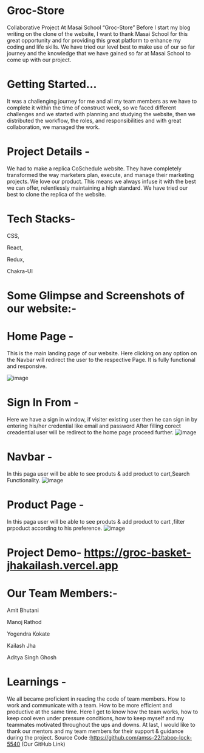 # Groc-Store
Collaborative Project At Masai School “Groc-Store”
Before I start my blog writing on the clone of the website, I want to thank Masai School for this great opportunity and for providing this great platform to enhance my coding and life skills. We have tried our level best to make use of our so far journey and the knowledge that we have gained so far at Masai School to come up with our project.

# Getting Started…
It was a challenging journey for me and all my team members as we have to complete it within the time of construct week, so we faced different challenges and we started with planning and studying the website, then we distributed the workflow, the roles, and responsibilities and with great collaboration, we managed the work.

# Project Details -
We had to make a replica CoSchedule website. They have completely transformed the way marketers plan, execute, and manage their marketing projects. We love our product. This means we always infuse it with the best we can offer, relentlessly maintaining a high standard. We have tried our best to clone the replica of the website.

# Tech Stacks-
CSS,

React,

Redux,

Chakra-UI


# Some Glimpse and Screenshots of our website:-
# Home Page -
This is the main landing page of our website. Here clicking on any option on the Navbar will redirect the user to the respective Page.
It is fully functional and responsive.


![image](https://user-images.githubusercontent.com/101565730/201592601-da7ad561-199c-4449-9622-489d7ed02791.png)

# Sign In From -
Here we have a sign in window, if visiter existing user then he can sign in by entering his/her credential like email and password
After filling corect creadential user will be redirect to the home page proceed further.
![image](https://user-images.githubusercontent.com/101565730/201592779-c6e9e1fa-4b2c-47d0-b8d5-d07d3ebe9976.png)

# Navbar -
In this paga user will be able to see produts & add product to cart,Search Functionality.
![image](https://user-images.githubusercontent.com/101565730/201593067-6f6790cf-4af3-4800-bb83-cdd2f40858d3.png)

# Product Page -
In this paga user will be able to see produts & add product to cart ,filter prpoduct according to his preference.
![image](https://user-images.githubusercontent.com/101565730/201593278-b34d5c11-30f1-4fc4-82cb-a915887f2648.png)

# Project Demo-  https://groc-basket-jhakailash.vercel.app


# Our Team Members:-
Amit Bhutani

Manoj Rathod

Yogendra Kokate

Kailash Jha

Aditya Singh Ghosh


# Learnings -
We all became proficient in reading the code of team members. How to work and communicate with a team. How to be more efficient and productive at the same time. Here I get to know how the team works, how to keep cool even under pressure conditions, how to keep myself and my teammates motivated throughout the ups and downs. At last, I would like to thank our mentors and my team members for their support & guidance during the project. Source Code :https://github.com/amss-22/taboo-lock-5540      (Our GitHub Link)
